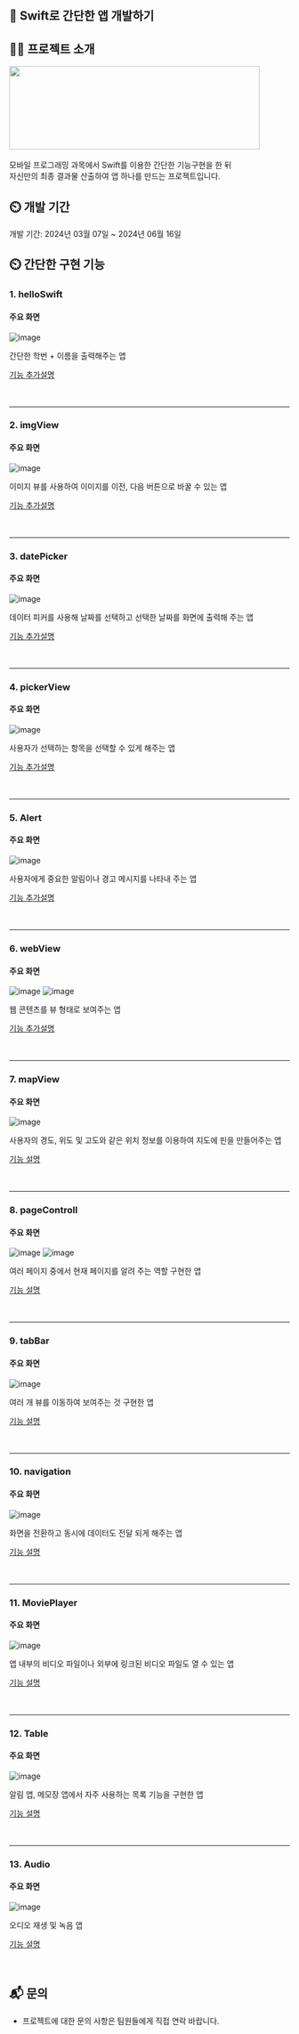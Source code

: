 ## 📱 Swift로 간단한 앱 개발하기

## 👨‍🏫 프로젝트 소개
<img src = "https://github.com/user-attachments/assets/4e716fda-68ff-4932-9109-3d7115a3c677" width = "450" height = "150">
<br><br>모바일 프로그래밍 과목에서 Swift를 이용한 간단한 기능구현을 한 뒤<br>
자신만의 최종 결과물 산출하여 앱 하나를 만드는 프로젝트입니다.

## ⏲️ 개발 기간
개발 기간: 2024년 03월 07일 ~ 2024년 06월 16일

## ⏲️ 간단한 구현 기능

### 1. helloSwift <br>
#### 주요 화면
![image](https://github.com/user-attachments/assets/2271dc1a-5689-413e-bfb4-abb38d8f71d2)

<p> 간단한 학번 + 이름을 출력해주는 앱
  
[기능 추가설명](https://blog.naver.com/stdio_dh/223383310813)
<br><br><br>

---

### 2. imgView <br>
#### 주요 화면
![image](https://github.com/user-attachments/assets/bd4ca17d-d241-47fb-b2b4-080a44ef404c)


<p> 이미지 뷰를 사용하여 이미지를 이전, 다음 버튼으로 바꿀 수 있는 앱

[기능 추가설명](https://blog.naver.com/stdio_dh/223388811368)
<br><br><br>

---
### 3. datePicker <br>
#### 주요 화면
![image](https://github.com/user-attachments/assets/c7deb1a4-1f8a-455a-b612-e1009e62ab5f)


<p> 데이터 피커를 사용해 날짜를 선택하고 선택한 날짜를 화면에 출력해 주는 앱
  
[기능 추가설명](https://blog.naver.com/stdio_dh/223398699574)
<br><br><br>

---
### 4. pickerView <br>
#### 주요 화면
![image](https://github.com/user-attachments/assets/702a5af5-3d8f-455f-8133-45fc84021f9e)


<p> 사용자가 선택하는 항목을 선택할 수 있게 해주는 앱
  
[기능 추가설명](https://blog.naver.com/stdio_dh/223405614931)
<br><br><br>

---
### 5. Alert <br>
#### 주요 화면
![image](https://github.com/user-attachments/assets/36900fd0-e93f-4b76-8c85-118e79966eee)

<p> 사용자에게 중요한 알림이나 경고 메시지를 나타내 주는 앱 
  
[기능 추가설명](https://blog.naver.com/stdio_dh/223419754050)
<br><br><br>

---
### 6. webView <br>
#### 주요 화면
![image](https://github.com/user-attachments/assets/37be006e-3cbf-4c70-a15d-ed3b403ba625)
![image](https://github.com/user-attachments/assets/6bf91f3a-bd4e-4005-9005-d510dfd342e7)


<p> 웹 콘텐츠를 뷰 형태로 보여주는 앱 
  
[기능 추가설명](https://blog.naver.com/stdio_dh/223434542134)
<br><br><br>

---
### 7. mapView <br>
#### 주요 화면
![image](https://github.com/user-attachments/assets/c0b9a6fd-bebc-4d99-b222-13ca1d94eb79)

<p> 사용자의 경도, 위도 및 고도와 같은 위치 정보를 이용하여 지도에 핀을 만들어주는 앱 
  
[기능 설명](https://blog.naver.com/stdio_dh/223442785145)
<br><br><br>

---
### 8. pageControll <br>
#### 주요 화면
![image](https://github.com/user-attachments/assets/2a391117-1902-4ec5-9df2-bec5ef546c16)
![image](https://github.com/user-attachments/assets/fadc7413-0345-479f-97b5-a93b55f98985)

<p> 여러 페이지 중에서 현재 페이지를 알려 주는 역할 구현한 앱 
  
[기능 설명](https://blog.naver.com/stdio_dh/223448179144)
<br><br><br>

---
### 9. tabBar <br>
#### 주요 화면
![image](https://github.com/user-attachments/assets/96d8f997-921d-439e-9ea0-1b8e4b894da9)


<p> 여러 개 뷰를 이동하여 보여주는 것 구현한 앱 
  
[기능 설명](https://blog.naver.com/stdio_dh/223448287613)
<br><br><br>

---
### 10. navigation <br>
#### 주요 화면
![image](https://github.com/user-attachments/assets/37314e55-245d-4853-8eef-bc9616102b25)


<p> 화면을 전환하고 동시에 데이터도 전달 되게 해주는 앱 
  
[기능 설명](https://blog.naver.com/stdio_dh/223457244041)
<br><br><br>

---
### 11. MoviePlayer <br>
#### 주요 화면
![image](https://github.com/user-attachments/assets/65d83f47-5538-4c2a-8bb9-303dcccbce13)



<p> 앱 내부의 비디오 파일이나 외부에 링크된 비디오 파일도 열 수 있는 앱 
  
[기능 설명](https://blog.naver.com/stdio_dh/223464958503)
<br><br><br>

---
### 12. Table <br>
#### 주요 화면
![image](https://github.com/user-attachments/assets/4aa53fe6-5860-4e72-b779-f4fdff31d59c)


<p> 알림 앱, 메모장 앱에서 자주 사용하는 목록 기능을 구현한 앱 
  
[기능 설명](https://blog.naver.com/stdio_dh/223472216128)
<br><br><br>

---
### 13. Audio <br>
#### 주요 화면
![image](https://github.com/user-attachments/assets/950f5ee7-0a3d-4f53-9bdc-b6815c15d41f)


<p> 오디오 재생 및 녹음 앱 
  
[기능 설명](https://blog.naver.com/stdio_dh/223476825054)
<br><br><br>

## 📬 문의
- 프로젝트에 대한 문의 사항은 팀원들에게 직접 연락 바랍니다.
